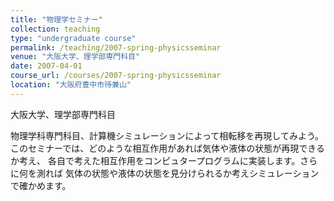 ```yaml
---
title: "物理学セミナー"
collection: teaching
type: "undergraduate course"
permalink: /teaching/2007-spring-physicsseminar
venue: "大阪大学、理学部専門科目"
date: 2007-04-01
course_url: /courses/2007-spring-physicsseminar
location: "大阪府豊中市待兼山"
---
```


大阪大学、理学部専門科目

物理学科専門科目、計算機シミュレーションによって相転移を再現してみよう。  
このセミナーでは、どのような相互作用があれば気体や液体の状態が再現できるか考え、
各自で考えた相互作用をコンピュタープログラムに実装します。さらに何を測れば
気体の状態や液体の状態を見分けられるか考えシミュレーションで確かめます。
